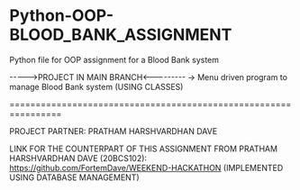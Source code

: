 # Python-OOP-BLOOD_BANK_ASSIGNMENT
Python file for OOP assignment for  a Blood Bank system

----->PROJECT IN MAIN BRANCH<---------
-> Menu driven program to manage Blood Bank system (USING CLASSES)



================================================================

PROJECT PARTNER:
PRATHAM HARSHVARDHAN DAVE

LINK FOR THE COUNTERPART OF THIS ASSIGNMENT FROM PRATHAM HARSHVARDHAN DAVE (20BCS102):
https://github.com/FortemDave/WEEKEND-HACKATHON      (IMPLEMENTED USING DATABASE MANAGEMENT)

